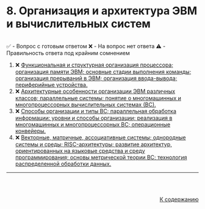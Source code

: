 #

<div id="readme-top" style="display: flex; align-items: center; justify-content: space-between;">
  <h1>8. Организация и архитектура ЭВМ и вычислительных систем</h1>
</div>

✅ - Вопрос с готовым ответом
❌ - На вопрос нет ответа
⚠️ - Правильность ответа под крайним сомнением

<ol>
  <li>❌ <a href="#1"> Функциональная и структурная организация процессора; организация памяти ЭВМ; основные стадии выполнения команды; организация прерываний в ЭВМ; организация ввода-вывода; периферийные устройства. </a></li>
  <li>❌ <a href="#2"> Архитектурные особенности организации ЭВМ различных классов; параллельные системы; понятие о многомашинных и многопроцессорных вычислительных системах (ВС). </a></li>
  <li>❌ <a href="#3"> Способы организации и типы ВС; параллельная обработка информации: уровни и способы организации; реализация в многомашинных и многопроцессорных ВС; операционные конвейеры. </a></li>
  <li>❌ <a href="#4"> Векторные, матричные, ассоциативные системы; однородные системы и среды; RISC-архитектуры; развитие архитектур, ориентированных на языковые средства и среду программирования; основы метрической теории ВС; технология распределенной обработки данных. </a></li>
</ol>
<hr/>
<br />

##

<p align="right"><a href="#readme-top">К содержанию</a></p>
